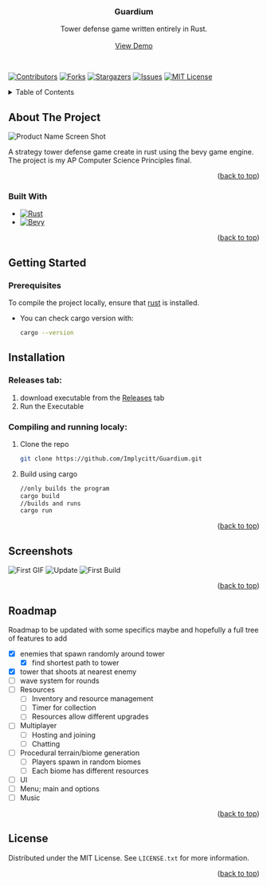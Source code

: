<br />
<div align="center">
  <h3 align="center">Guardium</h3>

  <p align="center">
    Tower defense game written entirely in Rust.
    <br />
    <br />
    <a href="https://github.com/Implycitt/Guardium">View Demo</a>
  </p>
</div>

<br />

[![Contributors][contributors-shield]][contributors-url]
[![Forks][forks-shield]][forks-url]
[![Stargazers][stars-shield]][stars-url]
[![Issues][issues-shield]][issues-url]
[![MIT License][license-shield]][license-url]

<!-- TABLE OF CONTENTS -->
<details>
  <summary>Table of Contents</summary>
  <ol>
    <li>
      <a href="#about-the-project">About The Project</a>
      <ul>
        <li><a href="#built-with">Built With</a></li>
      </ul>
    </li>
    <li>
      <a href="#getting-started">Getting Started</a>
      <ul>
        <li><a href="#prerequisites">Prerequisites</a></li>
        <li><a href="#installation">Installation</a></li>
      </ul>
    </li>
    <li><a href="#Screenshots">Screenshots</a></li>
    <li><a href="#roadmap">Roadmap</a></li>
    <li><a href="#license">License</a></li>
  </ol>
</details>


<!-- ABOUT THE PROJECT -->
## About The Project

![Product Name Screen Shot][product-screenshot]

A strategy tower defense game create in rust using the bevy game engine. The project is my AP Computer Science Principles final.

<p align="right">(<a href="#readme-top">back to top</a>)</p>


### Built With

* [![Rust]][rust-url]
* [![Bevy]][bevy-url]

<p align="right">(<a href="#readme-top">back to top</a>)</p>


<!-- GETTING STARTED -->
## Getting Started

### Prerequisites

To compile the project locally, ensure that [rust](https://www.rust-lang.org/tools/install) is installed.
* You can check cargo version with:  
  ```sh
  cargo --version
  ```

## Installation

### Releases tab:

1. download executable from the [Releases](https://github.com/Implycitt/Guardium/releases) tab
2. Run the Executable

### Compiling and running localy:
1. Clone the repo
   ```sh
   git clone https://github.com/Implycitt/Guardium.git
   ```
2. Build using cargo
   ```sh
   //only builds the program
   cargo build
   //builds and runs
   cargo run
   ```
<p align="right">(<a href="#readme-top">back to top</a>)</p>


<!-- SCREENSHOTS -->
## Screenshots

![First GIF][firstgif-screenshot]
![Update][update-screenshot]
![First Build][fb-screenshot]

<p align="right">(<a href="#readme-top">back to top</a>)</p>


<!-- ROADMAP -->
## Roadmap

Roadmap to be updated with some specifics maybe and hopefully a full tree of features to add
- [x] enemies that spawn randomly around tower
    - [x] find shortest path to tower
- [x] tower that shoots at nearest enemy
- [ ] wave system for rounds
- [ ] Resources
    - [ ] Inventory and resource management
    - [ ] Timer for collection
    - [ ] Resources allow different upgrades
- [ ] Multiplayer
    - [ ] Hosting and joining
    - [ ] Chatting
- [ ] Procedural terrain/biome generation
    - [ ] Players spawn in random biomes
    - [ ] Each biome has different resources
- [ ] UI 
- [ ] Menu; main and options
- [ ] Music

<p align="right">(<a href="#readme-top">back to top</a>)</p>


<!-- LICENSE -->
## License

Distributed under the MIT License. See `LICENSE.txt` for more information.

<p align="right">(<a href="#readme-top">back to top</a>)</p>


<!-- MARKDOWN LINKS & IMAGES -->
[contributors-shield]: https://img.shields.io/github/contributors/Implycitt/Guardium.svg?style=for-the-badge
[contributors-url]: https://github.com/Implycitt/Guardium/graphs/contributors
[forks-shield]: https://img.shields.io/github/forks/Implycitt/Guardium.svg?style=for-the-badge
[forks-url]: https://github.com/Implycitt/Guardium/network/members
[stars-shield]: https://img.shields.io/github/stars/Implycitt/Guardium.svg?style=for-the-badge
[stars-url]: https://github.com/Implycitt/Guardium/stargazers
[issues-shield]: https://img.shields.io/github/issues/Implycitt/Guardium.svg?style=for-the-badge
[issues-url]: https://github.com/Implycitt/Guardium/issues
[license-shield]: https://img.shields.io/github/license/Implycitt/Guardium.svg?style=for-the-badge
[license-url]: https://github.com/Implycitt/Guardium/blob/master/LICENSE.txt
[product-screenshot]: assets/github/firstGIF.gif
[Rust]: https://img.shields.io/badge/Rust-black?style=for-the-badge&logo=rust&logoColor=#E57324
[rust-url]: https://www.rust-lang.org/
[bevy]: https://img.shields.io/badge/Bevy-232326?logo=bevy&logoColor=fff&style=flat
[bevy-url]: https://bevyengine.org/
[fb-screenshot]: assets/github/FirstBuild.png
[update-screenshot]: assets/github/Update32.03.24.png 
[firstgif-screenshot]: assets/github/firstGIF.png
